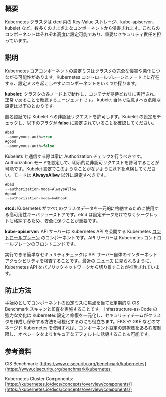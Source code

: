 ## 概要
Kubernetes クラスタは etcd 内の Key-Value ストレージ、kube-apiserver、kubelet など、数多くのさまざまなコンポーネントから侵害されます。これらのコンポーネントはそれぞれ高度に設定可能であり、重要なセキュリティ責任を担っています。

## 説明

Kubernetes コアコンポーネントの設定ミスはクラスタの完全な侵害や悪化につながる可能性があります。Kubernetes コントロールプレーンとノード上に存在する、設定ミスを起こしやすいコンポーネントをいくつか探ります。

**kubelet:** クラスタの各ノード上で動作し、コンテナが期待どおりに実行され、正常であることを確認するエージェントです。 kubelet 自体で注意すべき危険な設定は以下のとおりです。

匿名認証では Kubelet への非認証リクエストを許可します。Kubelet の設定をチェックし、以下のフラグが **false** に設定されていることを確認してください。

```jsx
#bad
--anonymous-auth=true
#good
--anonymous-auth=false
```

Kubelets と通信する際は常に Authorization チェックを行うべきです。Authorization モードを設定して、明示的に非認可リクエストを許可することが可能です。Kubelet 設定でこのようなことがないように以下を点検してください。モードは **AlwaysAllow** 以外に設定すべきです。

```jsx
#bad
--authorization-mode=AlwaysAllow
#good
--authorization-mode=Webhook
```

**etcd:** Kubernetes がすべてのクラスタデータを一元的に格納するために使用する高可用性キーバリューストアです。etcd は設定データだけでなくシークレットも格納するため、安全に保つことが重要です。

**kube-apiserver:** API サーバーは Kubernetes API を公開する Kubernetes [コントロールプレーン](https://kubernetes.io/docs/reference/glossary/?all=true#term-control-plane) のコンポーネントです。API サーバーは Kubernetes コントロールプレーンのフロントエンドです。


実行できる簡単なセキュリティチェックは API サーバー自体のインターネットアクセシビリティを検査することです。最近の [ニュース](https://www.bleepingcomputer.com/news/security/over-900-000-kubernetes-instances-found-exposed-online/) に見られるように、 Kubernetes API をパブリックネットワークから切り離すことが推奨されています。

## 防止方法

手始めとしてコンポーネントの設定ミスに焦点を当てた定期的な CIS Benchmark スキャンと監査を実施することです。 Infrastructure-as-Code の強力な文化は Kubernetes 設定と修復を一元化し、セキュリティチームがクラスタを作成し保守する方法を可視化するのにも役立ちます。EKS や GKE などのマネージド Kubernetes を使用すれば、コンポーネント設定の選択肢をある程度制限し、オペレータをよりセキュアなデフォルトに誘導することも可能です。

## 参考資料

CIS Benchmark: [https://www.cisecurity.org/benchmark/kubernetes](https://www.cisecurity.org/benchmark/kubernetes)

Kubernetes Cluster Components: [https://kubernetes.io/docs/concepts/overview/components/](https://kubernetes.io/docs/concepts/overview/components/)
